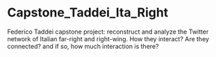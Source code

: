 # Capstone_Taddei_Ita_Right
Federico Taddei capstone project: reconstruct and analyze the Twitter network of Italian far-right and right-wing. How they interact? Are they connected? and if so, how much interaction is there?
